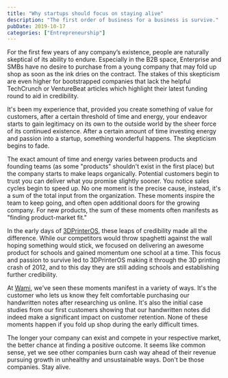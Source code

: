 ```yaml
---
title: "Why startups should focus on staying alive"
description: "The first order of business for a business is survive."
pubDate: 2019-10-17
categories: ["Entrepreneurship"]
---
```


For the first few years of any company’s existence, people are naturally skeptical of its ability to endure. Especially in the B2B space, Enterprise and SMBs have no desire to purchase from a young company that may fold up shop as soon as the ink dries on the contract. The stakes of this skepticism are even higher for bootstrapped companies that lack the helpful TechCrunch or VentureBeat articles which highlight their latest funding round to aid in credibility. 

It's been my experience that, provided you create something of value for customers, after a certain threshold of time and energy, your endeavor starts to gain legitimacy on its own to the outside world by the sheer force of its continued existence. After a certain amount of time investing energy and passion into a startup, something wonderful happens. The skepticism begins to fade. 

The exact amount of time and energy varies between products and founding teams (as some "products" shouldn't exist in the first place) but the company starts to make leaps organically. Potential customers begin to trust you can deliver what you promise slightly sooner. You notice sales cycles begin to speed up. No one moment is the precise cause, instead, it's a sum of the total input from the organization. These moments inspire the team to keep going, and often open additional doors for the growing company. For new products, the sum of these moments often manifests as "finding product-market fit." 

In the early days of [3DPrinterOS](https://3dprinteros.com/), these leaps of credibility made all the difference. While our competitors would throw spaghetti against the wall hoping something would stick, we focused on delivering an awesome product for schools and gained momentum one school at a time. This focus and passion to survive led to 3DPrinterOS making it through the 3D printing crash of 2012, and to this day they are still adding schools and establishing further credibility. 

At [Wami](https://wami.io), we've seen these moments manifest in a variety of ways. It's the customer who lets us know they felt comfortable purchasing our handwritten notes after researching us online. It's also the initial case studies from our first customers showing that our handwritten notes did indeed make a significant impact on customer retention. None of these moments happen if you fold up shop during the early difficult times. 

The longer your company can exist and compete in your respective market, the better chance at finding a positive outcome. It seems like common sense, yet we see other companies burn cash way ahead of their revenue pursuing growth in unhealthy and unsustainable ways. Don't be those companies. Stay alive.